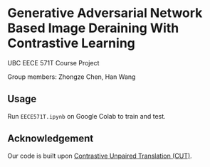 # Generative Adversarial Network Based Image Deraining With Contrastive Learning

UBC EECE 571T Course Project

Group members: Zhongze Chen, Han Wang

## Usage

Run `EECE571T.ipynb` on Google Colab to train and test.

## Acknowledgement

Our code is built upon [Contrastive Unpaired Translation (CUT)](https://github.com/taesungp/contrastive-unpaired-translation).